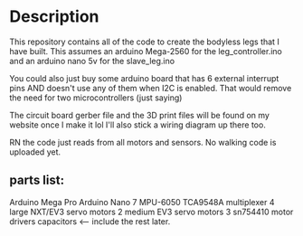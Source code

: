 # Description
This repository contains all of the code to create the bodyless legs that I have built.
This assumes an arduino Mega-2560 for the leg_controller.ino and an arduino nano 5v for the slave_leg.ino

You could also just buy some arduino board that has 6 external interrupt pins AND doesn't use any of them when I2C is enabled. That would remove the need for two microcontrollers (just saying)

The circuit board gerber file and the 3D print files will be found on my website once I make it lol
I'll also stick a wiring diagram up there too.

RN the code just reads from all motors and sensors. No walking code is uploaded yet.

## parts list:
Arduino Mega Pro
Arduino Nano
7 MPU-6050
TCA9548A multiplexer
4 large NXT/EV3 servo motors
2 medium EV3 servo motors
3 sn754410 motor drivers
capacitors <-- include the rest later.
